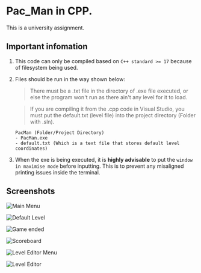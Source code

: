 # Pac_Man in CPP.
This is a university assignment. 

## Important infomation

1. This code can only be compiled based on `C++ standard >= 17` because of filesystem being used.

2. Files should be run in the way shown below:
   >There must be a .txt file in the directory of .exe file executed, or else the program won't run as there ain't any level for it to load.
   
   >If you are compiling it from the .cpp code in Visual Studio, you must put the default.txt (level file) into the project directory (Folder with .sln).
   ```
   PacMan (Folder/Project Directory)
   - PacMan.exe
   - default.txt (Which is a text file that stores default level coordinates)
   ```
4. When the exe is being executed, it is **highly advisable** to put the `window in maximise mode` before inputting.
This is to prevent any misaligned printing issues inside the terminal.

## Screenshots
![Main Menu](https://github.com/Leejames2305/Pac_Man/assets/37206541/12c08ca3-74fe-442c-8e7b-fb3fe741cbe6)

![Default Level](https://github.com/Leejames2305/Pac_Man/assets/37206541/5d31cc4c-1021-4095-b976-355aba630e82)

![Game ended](https://github.com/Leejames2305/Pac_Man/assets/37206541/8f4440d4-95d5-4819-a8e3-045f7ab8bed4)

![Scoreboard](https://github.com/Leejames2305/Pac_Man/assets/37206541/ef64e291-a1d6-4d25-b523-2e383e216e0f)

![Level Editor Menu](https://github.com/Leejames2305/Pac_Man/assets/37206541/8a68f978-286b-4e1e-83b9-4d909801e354)

![Level Editor](https://github.com/Leejames2305/Pac_Man/assets/37206541/e37d09a4-d831-4d89-a695-72ff35356e92)
